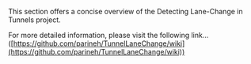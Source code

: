 This section offers a concise overview of the Detecting Lane-Change in Tunnels project. 

For more detailed information, please visit the following link... 
([https://github.com/parineh/TunnelLaneChange/wiki](https://github.com/parineh/TunnelLaneChange/wiki))
